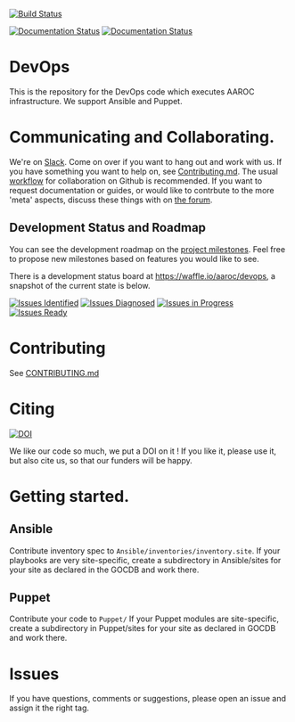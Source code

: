 [![Build Status](https://travis-ci.org/AAROC/DevOps.svg?branch=master)](https://travis-ci.org/AAROC/DevOps)

[![Documentation Status](https://readthedocs.org/projects/aaroc-devops/badge/?version=docs-dev)](http://aaroc-devops.readthedocs.org/en/docs-dev/?badge=docs-dev) [![Documentation Status](https://readthedocs.org/projects/aaroc-devops/badge/?version=latest)](http://aaroc-devops.readthedocs.io/en/latest/?badge=latest)

#  DevOps

This is the repository for the DevOps code which executes AAROC infrastructure. We support Ansible and Puppet.

# Communicating and Collaborating.

We're on [Slack](https://africa-arabia-roc.slack.com). Come on over if you want to hang out and work with us. If you have something you want to help on, see [Contributing.md](CONTRIBUTING.md). The usual [workflow](https://guides.github.com/introduction/flow/index.html) for collaboration on Github is recommended. If you want to request documentation or guides, or would like to contrbute to the more 'meta' aspects, discuss these things with on [the forum](http://discourse.sci-gaia.eu/c/devops/).

## Development Status and Roadmap

You can see the development roadmap on the [project milestones](../../milestones). Feel free to propose new milestones based on features you would like to see.

There is a development status board at https://waffle.io/aaroc/devops, a snapshot of the current state is below.

[![Issues Identified](https://badge.waffle.io/aaroc/devops.svg?label=identified&title=Identified)](http://waffle.io/aaroc/devops)
[![Issues Diagnosed](https://badge.waffle.io/aaroc/devops.svg?label=diagnosed&title=Diagnosed)](http://waffle.io/aaroc/devops)
[![Issues in Progress](https://badge.waffle.io/aaroc/devops.svg?&label=In%20Progress&title=In%20Progress)](http://waffle.io/aaroc/devops)
[![Issues Ready](https://badge.waffle.io/aaroc/devops.svg?label=ready&title=Ready)](http://waffle.io/aaroc/devops)

# Contributing

See [CONTRIBUTING.md](CONTRIBUTING.md)

# Citing
[![DOI](https://zenodo.org/badge/1514/AAROC/DevOps.png)](http://dx.doi.org/10.5281/zenodo.11914)

We like our code so much, we put a DOI on it ! If you like it, please use it, but also cite us, so that our funders will be happy.

# Getting started.

## Ansible

Contribute inventory spec to `Ansible/inventories/inventory.site`. If your playbooks are very site-specific, create a subdirectory in Ansible/sites for your site as declared in the GOCDB and work there.

## Puppet

Contribute your code to `Puppet/` If your Puppet modules are site-specific, create a subdirectory in Puppet/sites for your site as declared in GOCDB and work there.

# Issues

If you have questions, comments or suggestions, please open an issue and assign it the right tag.
